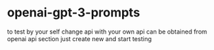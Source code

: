# openai-gpt-3-prompts

to test by your self change api with your own api can be obtained from openai api section just create new and start testing
